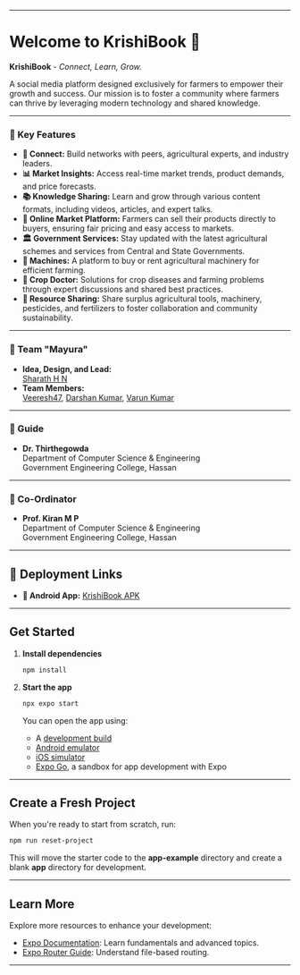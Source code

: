 
---

# **Welcome to KrishiBook 👋**

**KrishiBook** - *Connect, Learn, Grow.*  

A social media platform designed exclusively for farmers to empower their growth and success. Our mission is to foster a community where farmers can thrive by leveraging modern technology and shared knowledge.  

---

### **🌟 Key Features**
- **🌾 Connect:** Build networks with peers, agricultural experts, and industry leaders.  
- **📊 Market Insights:** Access real-time market trends, product demands, and price forecasts.  
- **📚 Knowledge Sharing:** Learn and grow through various content formats, including videos, articles, and expert talks.  
- **🛒 Online Market Platform:** Farmers can sell their products directly to buyers, ensuring fair pricing and easy access to markets.  
- **🏛️ Government Services:** Stay updated with the latest agricultural schemes and services from Central and State Governments.  
- **🚜 Machines:** A platform to buy or rent agricultural machinery for efficient farming.  
- **🌱 Crop Doctor:** Solutions for crop diseases and farming problems through expert discussions and shared best practices.  
- **🤝 Resource Sharing:** Share surplus agricultural tools, machinery, pesticides, and fertilizers to foster collaboration and community sustainability.  

---

### **👥 Team "Mayura"**
- **Idea, Design, and Lead:**  
  [Sharath H N](https://sharath196266.github.io/Sharath196266/)
- **Team Members:**  
  [Veeresh47](https://github.com/Veeresh47), [Darshan Kumar](https://github.com/Darshantalawar), [Varun Kumar](https://github.com/Varunkalal2004)  

---

### **📖 Guide**
- **Dr. Thirthegowda**  
  Department of Computer Science & Engineering  
  Government Engineering College, Hassan  

---

### **📌 Co-Ordinator**
- **Prof. Kiran M P**  
  Department of Computer Science & Engineering  
  Government Engineering College, Hassan  

---

## **🚀 Deployment Links**

 
- **📱 Android App:** [KrishiBook APK](https://expo.dev/accounts/sharath7hn/projects/KrushiBook/builds/41deb74e-ba20-468c-8136-ad8e53091f03)  


---

## **Get Started**

1. **Install dependencies**  

   ```bash
   npm install
   ```

2. **Start the app**  

   ```bash
   npx expo start
   ```

   You can open the app using:  
   - A [development build](https://docs.expo.dev/develop/development-builds/introduction/)  
   - [Android emulator](https://docs.expo.dev/workflow/android-studio-emulator/)  
   - [iOS simulator](https://docs.expo.dev/workflow/ios-simulator/)  
   - [Expo Go](https://expo.dev/go), a sandbox for app development with Expo  

---

## **Create a Fresh Project**

When you're ready to start from scratch, run:

```bash
npm run reset-project
```

This will move the starter code to the **app-example** directory and create a blank **app** directory for development.

---

## **Learn More**

Explore more resources to enhance your development:  
- [Expo Documentation](https://docs.expo.dev/): Learn fundamentals and advanced topics.  
- [Expo Router Guide](https://docs.expo.dev/router/introduction/): Understand file-based routing.  

---

